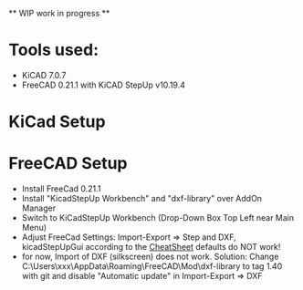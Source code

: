 ** WIP work in progress **

# Tools used:

* KiCAD 7.0.7
* FreeCAD 0.21.1 with KiCAD StepUp v10.19.4



# KiCad Setup

# FreeCAD Setup
* Install FreeCad 0.21.1
* Install "KicadStepUp Workbench" and "dxf-library" over AddOn Manager
* Switch to KiCadStepUp Workbench (Drop-Down Box Top Left near Main Menu)
* Adjust FreeCad Settings: Import-Export => Step and DXF, kicadStepUpGui according to the [CheatSheet](https://raw.githubusercontent.com/easyw/kicadStepUpMod/master/demo/kicadStepUp-cheat-sheet.pdf) defaults do NOT work!
* for now, Import of DXF (silkscreen) does not work. Solution: Change C:\Users\xxx\AppData\Roaming\FreeCAD\Mod\dxf-library to tag 1.40 with git and disable "Automatic update" in Import-Export => DXF